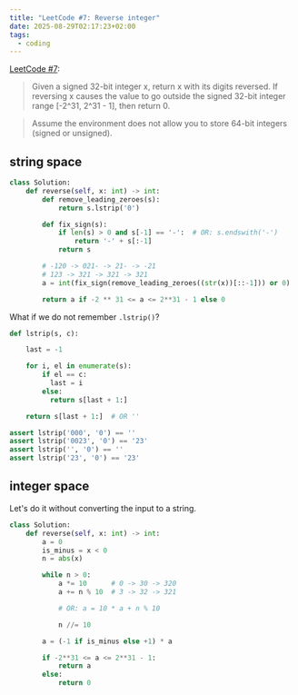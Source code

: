 ```yaml
---
title: "LeetCode #7: Reverse integer"
date: 2025-08-29T02:17:23+02:00
tags:
  - coding
---
```


[LeetCode #7](https://leetcode.com/problems/reverse-integer/):

> Given a signed 32-bit integer x, return x with its digits reversed. If
> reversing x causes the value to go outside the signed 32-bit integer range
> [-2^31, 2^31 - 1], then return 0.

> Assume the environment does not allow you to store 64-bit integers (signed or
> unsigned).

## string space

```python
class Solution:
    def reverse(self, x: int) -> int:
        def remove_leading_zeroes(s):
            return s.lstrip('0')

        def fix_sign(s):
            if len(s) > 0 and s[-1] == '-':  # OR: s.endswith('-')
                return '-' + s[:-1]
            return s

        # -120 -> 021- -> 21- -> -21
        # 123 -> 321 -> 321 -> 321
        a = int(fix_sign(remove_leading_zeroes((str(x))[::-1])) or 0)

        return a if -2 ** 31 <= a <= 2**31 - 1 else 0
```

What if we do not remember `.lstrip()`?

```python
def lstrip(s, c):

    last = -1

    for i, el in enumerate(s):
        if el == c:
          last = i
        else:
          return s[last + 1:]

    return s[last + 1:]  # OR ''

assert lstrip('000', '0') == ''
assert lstrip('0023', '0') == '23'
assert lstrip('', '0') == ''
assert lstrip('23', '0') == '23'
```

## integer space

Let's do it without converting the input to a string.

```python
class Solution:
    def reverse(self, x: int) -> int:
        a = 0
        is_minus = x < 0
        n = abs(x)

        while n > 0:
            a *= 10      # 0 -> 30 -> 320
            a += n % 10  # 3 -> 32 -> 321

            # OR: a = 10 * a + n % 10

            n //= 10

        a = (-1 if is_minus else +1) * a

        if -2**31 <= a <= 2**31 - 1:
            return a
        else:
            return 0
```

